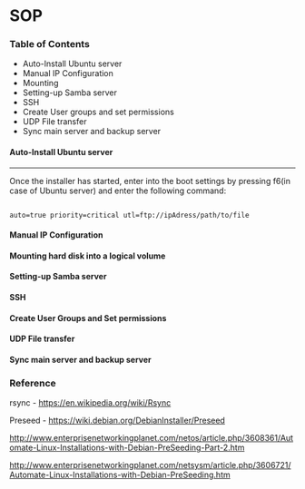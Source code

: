 # SOP

### Table of Contents
* Auto-Install Ubuntu server 
* Manual IP Configuration
* Mounting 
* Setting-up Samba server
* SSH
* Create User groups and set permissions
* UDP File transfer
* Sync main server and backup server

#### Auto-Install Ubuntu server
<hr/>
Once the installer has started, enter into the boot settings by pressing f6(in case of Ubuntu server) and enter the following command:
<pre><code> 
auto=true priority=critical utl=ftp://ipAdress/path/to/file
</pre></code>       


#### Manual IP Configuration

#### Mounting hard disk into a logical volume

#### Setting-up Samba server

#### SSH

#### Create User Groups and Set permissions

#### UDP File transfer

#### Sync main server and backup server


### Reference
rsync - https://en.wikipedia.org/wiki/Rsync 

Preseed - https://wiki.debian.org/DebianInstaller/Preseed 

http://www.enterprisenetworkingplanet.com/netos/article.php/3608361/Automate-Linux-Installations-with-Debian-PreSeeding-Part-2.htm 

http://www.enterprisenetworkingplanet.com/netsysm/article.php/3606721/Automate-Linux-Installations-with-Debian-PreSeeding.htm

